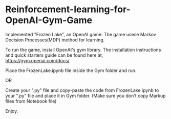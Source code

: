 # Reinforcement-learning-for-OpenAI-Gym-Game

Implemented "Frozen Lake", an OpenAI game.
The game usese Markov Decision Processes(MDP) method for learning.

To run the game, install OpenAI's gym library.
The installation instructions and quick starters guide can be found here at,
https://gym.openai.com/docs/

Place the FrozenLake.ipynb file inside the Gym folder and run.

OR

Create your ".py" file and copy-paste the code from FrozenLake.ipynb to your ".py" file and place it in Gym folder.
(Make sure you don't copy Markup files from Notebook file)

Enjoy.
